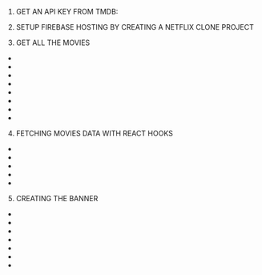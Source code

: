 <!-- PROJECT MAP FOR NETFLIX CLONE -->

1. GET AN API KEY FROM TMDB:
<!-- 0c27e117ae60f2cfd0ff1310060fd3a9  -->

2. SETUP FIREBASE HOSTING BY CREATING A NETFLIX CLONE PROJECT
<!-- Requires installation of firebase-tools in project directory -->

3. GET ALL THE MOVIES

- <!-- Install axios -->

- <!-- Create an object to house all requests, which would be made through axios - "requests.js" -->

- <!-- Create axios.js file & import axios into it -->

- <!-- Set up an instance variable with the base url routed to themoviedbAPI, then export instance -->

- <!-- Create and export a Row.js file and component, which will house each row of movie types. This Row component will return a div.row which wraps round the h2.(movie)title, div.row__posters -->

- <!-- Row component will have a title and posters section, where each title is uniquely passed down as a prop into each row in App.js. Remember to recieve and destructure title prop in Row.js before tagging it in component. -->

- <!-- Also in Row component, set up a state to keep track of the movies coming in, which is initially set to an empty array. -->

- <!-- In App.js, each row will also have a fetchUrl prop, which is ={requests.fetch${unique genre}}. This should also be destructured in Row params --->

4. FETCHING MOVIES DATA WITH REACT HOOKS

- <!-- Import useEffect and axios.js in Row file -->

- <!-- Inject useEffect into Row component - this makes it run once the Row component mounts -->

- <!-- UseEffect will call an async fetchData function, which will use axios' instance function to get movies info, using the unique genre prop. REMEMBER TO INCLUDE fetchUrl as useEffect's dependency, so that the app re-renders if the url ever changes. -->

- <!-- In Row.js, setup a const baseUrl to "https://image.tmdb.org/t/p/original/", then in div.row__posters, map over each movie coming from the state, and return a poster path - to be prepended by with the baseUrl -->

- <!-- Poster images for netflix originals are bigger, and to implement this feature, pass in an isLargeRow prop into netflix original row, and receive in Row.js. To further implement this, add <img key={movie.id} src={`${base_url}${isLargeRow ? movie.poster_path : movie.backdrop_path}`} -->

5. CREATING THE BANNER

- <!-- Create a Banner.js file and Banner component in App.js, just above the row. Banner component will return a header element, which will have a title section, a div with buttons for play, and a description section -->
- <!-- Import useState, useEffect, axios, and request.js files, then setup a state to control the movie to be shown on banner. In banner component, create a useEffect hook that will hold a fetchData function -->
- <!--  -->
- <!--  -->
- <!--  -->
- <!--  -->
- <!--  -->
